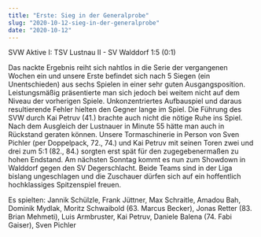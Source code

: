 ```yaml
---
title: "Erste: Sieg in der Generalprobe"
slug: "2020-10-12-sieg-in-der-generalprobe"
date: "2020-10-12"
---
```

SVW Aktive I: TSV Lustnau II - SV Walddorf 1:5 (0:1)


Das nackte Ergebnis reiht sich nahtlos in die Serie der vergangenen Wochen ein und unsere Erste befindet sich nach 5 Siegen (ein Unentschieden) aus sechs Spielen in einer sehr guten Ausgangsposition. Leistungsmäßig präsentierte man sich jedoch bei weitem nicht auf dem Niveau der vorherigen Spiele. Unkonzentriertes Aufbauspiel und daraus resultierende Fehler hielten den Gegner lange im Spiel. Die Führung des SVW durch Kai Petruv (41.) brachte auch nicht die nötige Ruhe ins Spiel. Nach dem Ausgleich der Lustnauer in Minute 55 hätte man auch in Rückstand geraten können. Unsere Tormaschinerie in Person von Sven Pichler (per Doppelpack, 72., 74.) und Kai Petruv mit seinen Toren zwei und drei zum 5:1 (82., 84.) sorgten erst spät für den zugegebenermaßen zu hohen Endstand. Am nächsten Sonntag kommt es nun zum Showdown in Walddorf gegen den SV Degerschlacht. Beide Teams sind in der Liga bislang ungeschlagen und die Zuschauer dürfen sich auf ein hoffentlich hochklassiges Spitzenspiel freuen.


Es spielten: Jannik Schülzle, Frank Jüttner, Max Schraitle, Amadou Bah, Dominik Mydlak, Moritz Schwaibold (63. Marcus Becker), Jonas Retter (83. Brian Mehmeti), Luis Armbruster, Kai Petruv, Daniele Balena (74. Fabi Gaiser), Sven Pichler
